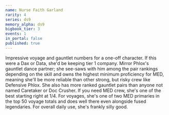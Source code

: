 ```yaml
---
name: Nurse Faith Garland
rarity: 4
series: ds9
memory_alpha: ds9
bigbook_tier: 3
events: 1
in_portal: false
published: true
---
```


Impressive voyage and gauntlet numbers for a one-off character. If this were a Dax or Data, she'd be keeping tier 1 company. Mirror Phlox's gauntlet dance partner; she see-saws with him among the pair rankings depending on the skill and owns the highest minimum proficiency for MED, meaning she'll be more reliable than other strong, but risky crew like Defensive Phlox. She also has more ranked gauntlet pairs than anyone not named Caretaker or Doc Crusher. If you need MED crew, she's one of the best starting right at 1/4. For voyages, she's one of two MED primaries in the top 50 voyage totals and does well there even alongside fused legendaries. For overall daily use, she's frankly silly good.
